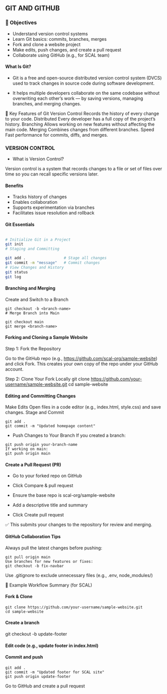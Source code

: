 ## GIT AND GITHUB 

### 🧠 Objectives
- Understand version control systems
- Learn Git basics: commits, branches, merges
- Fork and clone a website project
- Make edits, push changes, and create a pull request
- Collaborate using GitHub (e.g., for SCAL team)

####  What Is Git?
- Git is a free and open-source distributed version control system (DVCS) used to track changes in source code during software development.

- It helps multiple developers collaborate on the same codebase without overwriting each other’s work — by saving versions, managing branches, and merging changes.

🚀 Key Features of Git
Version Control	Records the history of every change to your code.
Distributed	Every developer has a full copy of the project’s history.
Branching	Allows working on new features without affecting the main code.
Merging	Combines changes from different branches.
Speed	Fast performance for commits, diffs, and merges.
### VERSION CONTROL
-  What is Version Control?
  
Version control is a system that records changes to a file or set of files over time so you can recall specific versions later.

#### Benefits
- Tracks history of changes
- Enables collaboration
- Supports experimentation via branches
- Facilitates issue resolution and rollback


#### Git Essentials
```bash

# Initialize Git in a Project
git init
# Staging and Committing

git add .                 # Stage all changes
git commit -m "message"   # Commit changes
# View Changes and History
git status
git log

```

#### Branching and Merging
Create and Switch to a Branch
```
git checkout -b <branch-name>
# Merge Branch into Main

git checkout main
git merge <branch-name>

```
####  Forking and Cloning a Sample Website

Step 1: Fork the Repository

Go to the GitHub repo (e.g., https://github.com/scal-org/sample-website) and click Fork.
This creates your own copy of the repo under your GitHub account.

Step 2: Clone Your Fork Locally
git clone https://github.com/your-username/sample-website.git
cd sample-website

#### Editing and Committing Changes
Make Edits
Open files in a code editor (e.g., index.html, style.css) and save changes.
Stage and Commit
```
git add .
git commit -m "Updated homepage content"
```
- Push Changes to Your Branch
If you created a branch:
```
git push origin your-branch-name
If working on main:
git push origin main
```
#### Create a Pull Request (PR)
- Go to your forked repo on GitHub
- Click Compare & pull request
- Ensure the base repo is scal-org/sample-website
- Add a descriptive title and summary

- Click Create pull request

✅ This submits your changes to the repository for review and merging.

 #### GitHub Collaboration Tips
Always pull the latest changes before pushing:

```
git pull origin main
Use branches for new features or fixes:
git checkout -b fix-navbar
```
Use .gitignore to exclude unnecessary files (e.g., .env, node_modules/)

🧪 Example Workflow Summary (for SCAL)
#### Fork & Clone
```
git clone https://github.com/your-username/sample-website.git
cd sample-website
```
#### Create a branch
git checkout -b update-footer

#### Edit code (e.g., update footer in index.html)

#### Commit and push
```
git add .
git commit -m "Updated footer for SCAL site"
git push origin update-footer
```
Go to GitHub and create a pull request



